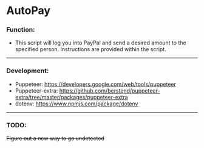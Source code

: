 # AutoPay
### Function:

- This script will log you into PayPal and send a desired amount to the specified person. Instructions are provided within the script.
----

### Development: 
 - Puppeteer: https://developers.google.com/web/tools/puppeteer
 - Puppeteer-extra: https://github.com/berstend/puppeteer-extra/tree/master/packages/puppeteer-extra
 - dotenv: https://www.npmjs.com/package/dotenv
----
 ### TODO:
 ~~Figure out a new way to go undetected~~
